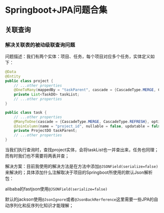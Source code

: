 # Springboot+JPA问题合集

## 关联查询

### 解决关联表的被动级联查询问题

问题描述：我们有两个实体：项目、任务，每个项目对应多个任务，实体定义如下：
```java
@Data
@Entity
public class project {
    // ...other properties
    @OneToMany(mappedBy = "taskParent", cascade = {CascadeType.MERGE, CascadeType.REFRESH})
    private List<TaskDO> taskList;
    // ...other properties
}
```

```java
public class task {
	// ...other properties
    @ManyToOne(cascade = {CascadeType.MERGE, CascadeType.REFRESH}, optional = false)
    @JoinColumn(name = "project_id", nullable = false, updatable = false)
    private ProjectDO taskParent;
	// ...other properties
}
```
当我们执行查询时，查找project实体，会将taskList也一并查出来，任务也同理；而有时我们也不需要将两表并查；

解决方案：目前我使用的解决方法是在方法中添加`@JSONField(serialize=false)`来解决的；具体添加什么注解取决于项目的Springboot所使用的默认Json解析包：

alibaba的fastjson使用`@JSONField(serialize=false)`

默认的jackson使用`@JsonIgnore`或者`@JsonBackRerference`这里需要一些JPA的自动序列化和反序列化知识才能理解；
